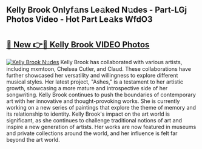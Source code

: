 ## Kelly Brook Onlyf𝚊ns Le𝚊ked N𝚞des - Part-LGj Photos Video - Hot Part Le𝚊ks WfdO3

# <h2><a href="http://ac30589.deff.icu/?id=Kelly+Brook">🔗 New 👉🔴 Kelly Brook VIDEO Photos</a></h2>

[![Kelly Brook N𝚞des](https://i.imgur.com/rIISA9y.gif)](http://ac30589.deff.icu/?id=Kelly+Brook)
Kelly Brook has collaborated with various artists, including mxmtoon, Chelsea Cutler, and Claud. These collaborations have further showcased her versatility and willingness to explore different musical styles. Her latest project, "Ashes," is a testament to her artistic growth, showcasing a more mature and introspective side of her songwriting. Kelly Brook continues to push the boundaries of contemporary art with her innovative and thought-provoking works. She is currently working on a new series of paintings that explore the theme of memory and its relationship to identity. Kelly Brook's impact on the art world is significant, as she continues to challenge traditional notions of art and inspire a new generation of artists. Her works are now featured in museums and private collections around the world, and her influence is felt far beyond the art world.
